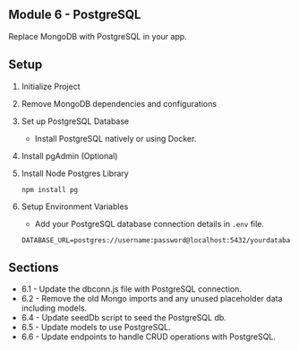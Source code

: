 ## Module 6 - PostgreSQL

Replace MongoDB with PostgreSQL in your app.

## Setup

1. Initialize Project
2. Remove MongoDB dependencies and configurations
3. Set up PostgreSQL Database
    - Install PostgreSQL natively or using Docker.
4. Install pgAdmin (Optional)
5. Install Node Postgres Library
    
    ```
    npm install pg
    ```
    
6. Setup Environment Variables
    - Add your PostgreSQL database connection details in `.env` file.
    
    ```
    DATABASE_URL=postgres://username:password@localhost:5432/yourdatabase
    ```


## Sections
- 6.1 - Update the dbconn.js file with PostgreSQL connection.
- 6.2 - Remove the old Mongo imports and any unused placeholder data including models.
- 6.4 - Update seedDb script to seed the PostgreSQL db.
- 6.5 - Update models to use PostgreSQL.
- 6.6 - Update endpoints to handle CRUD operations with PostgreSQL.


